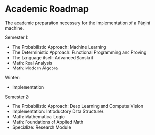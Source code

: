 # Academic Roadmap

The academic preparation necessary for the implementation of a Pāṇinī machine.

Semester 1:

* The Probabilistic Approach: Machine Learning
* The Deterministic Approach: Functional Programming and Proving
* The Language itself: Advanced Sanskrit
* Math: Real Analysis
* Math: Modern Algebra

Winter: 

* Implementation

Semester 2:

* The Probabilistic Approach: Deep Learning and Computer Vision
* Implementation: Introductory Data Structures
* Math: Mathematical Logic
* Math: Foundations of Applied Math
* Specialize: Research Module



